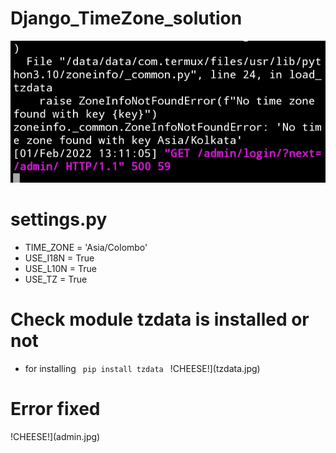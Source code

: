 # Django_TimeZone_solution
![CHEESE!](error.jpg)

# settings.py
- TIME_ZONE = 'Asia/Colombo'
- USE_I18N = True
- USE_L10N = True
- USE_TZ = True
# Check module tzdata is installed or not
- for installing 
<code> pip install tzdata </code>
!CHEESE!](tzdata.jpg)
# Error fixed
!CHEESE!](admin.jpg)
